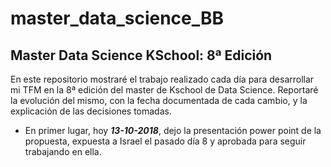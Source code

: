 # master_data_science_BB
## Master Data Science KSchool: 8ª Edición

En este repositorio mostraré el trabajo realizado cada día para desarrollar mi TFM en la 8ª edición del master de Kschool de Data Science. Reportaré la evolución del mismo, con la fecha documentada de cada cambio, y la explicación de las decisiones tomadas.

- En primer lugar, hoy ***13-10-2018***, dejo la presentación power point de la propuesta, expuesta a Israel el pasado día 8 y aprobada para seguir trabajando en ella.
